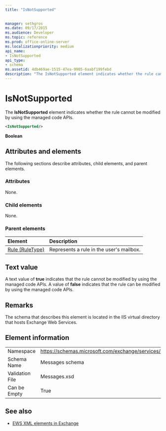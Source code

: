 ```yaml
---
title: "IsNotSupported"
 
 
manager: sethgros
ms.date: 09/17/2015
ms.audience: Developer
ms.topic: reference
ms.prod: office-online-server
ms.localizationpriority: medium
api_name:
- IsNotSupported
api_type:
- schema
ms.assetid: 4db469ae-1515-47ea-9905-6aabf199febd
description: "The IsNotSupported element indicates whether the rule cannot be modified by using the managed code APIs."
---
```


# IsNotSupported

The **IsNotSupported** element indicates whether the rule cannot be modified by using the managed code APIs. 
  
```XML
<IsNotSupported/>
```

 **Boolean**
## Attributes and elements

The following sections describe attributes, child elements, and parent elements.
  
### Attributes

None.
  
### Child elements

None.
  
### Parent elements

|**Element**|**Description**|
|:-----|:-----|
|[Rule (RuleType)](rule-ruletype.md) <br/> |Represents a rule in the user's mailbox.  <br/> |
   
## Text value

A text value of **true** indicates that the rule cannot be modified by using the managed code APIs. A value of **false** indicates that the rule can be modified by using the managed code APIs. 
  
## Remarks

The schema that describes this element is located in the IIS virtual directory that hosts Exchange Web Services.
  
## Element information

|||
|:-----|:-----|
|Namespace  <br/> |https://schemas.microsoft.com/exchange/services/2006/messages  <br/> |
|Schema Name  <br/> |Messages schema  <br/> |
|Validation File  <br/> |Messages.xsd  <br/> |
|Can be Empty  <br/> |True  <br/> |
   
## See also



- [EWS XML elements in Exchange](ews-xml-elements-in-exchange.md)

